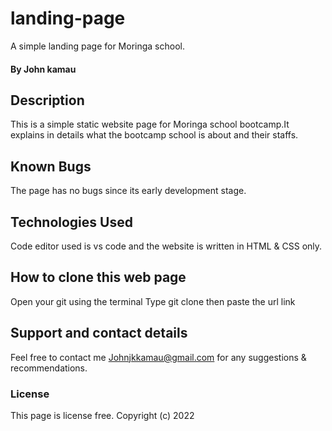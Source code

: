 # landing-page
A simple landing page for Moringa school. 
#### By John kamau
## Description
This is a simple static website page for Moringa school bootcamp.It explains in details what the bootcamp school is about and their staffs.
## Known Bugs
The page has no bugs since its early development stage. 
## Technologies Used
Code editor used is vs code and the website is written in HTML & CSS only.
## How to clone this web page
Open your git using the terminal
Type git clone then paste the url link 
## Support and contact details
Feel free to contact me Johnjkkamau@gmail.com for any suggestions & recommendations.
### License
This page is license free.
Copyright (c) 2022 
